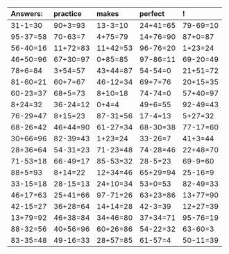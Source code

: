 | Answers: | practice | makes | perfect | ! |
| :--- | :--- | :--- | :--- | :--- |
| 31-1=30 | 90+3=93 | 13-3=10 | 24+41=65 | 79-69=10 | 
| 95-37=58 | 70-63=7 | 4+75=79 | 14+76=90 | 87+0=87 | 
| 56-40=16 | 11+72=83 | 11+42=53 | 96-76=20 | 1+23=24 | 
| 46+50=96 | 67+30=97 | 0+85=85 | 97-86=11 | 69-20=49 | 
| 78+6=84 | 3+54=57 | 43+44=87 | 54-54=0 | 21+51=72 | 
| 81-60=21 | 60+7=67 | 46-12=34 | 69+7=76 | 20+15=35 | 
| 60-23=37 | 68+5=73 | 8+10=18 | 74-74=0 | 57+40=97 | 
| 8+24=32 | 36-24=12 | 0+4=4 | 49+6=55 | 92-49=43 | 
| 76-29=47 | 8+15=23 | 87-31=56 | 17-4=13 | 5+27=32 | 
| 68-26=42 | 46+44=90 | 61-27=34 | 68-30=38 | 77-17=60 | 
| 30+66=96 | 82-39=43 | 1+23=24 | 33-26=7 | 41+3=44 | 
| 28+36=64 | 54-31=23 | 71-23=48 | 74-28=46 | 22+48=70 | 
| 71-53=18 | 66-49=17 | 85-53=32 | 28-5=23 | 69-9=60 | 
| 88+5=93 | 8+14=22 | 12+34=46 | 65+29=94 | 25-16=9 | 
| 33-15=18 | 28-15=13 | 24+10=34 | 53+0=53 | 82-49=33 | 
| 46+17=63 | 25+41=66 | 97-71=26 | 63+23=86 | 13+77=90 | 
| 42-15=27 | 36+28=64 | 14+14=28 | 42-3=39 | 12+27=39 | 
| 13+79=92 | 46+38=84 | 34+46=80 | 37+34=71 | 95-76=19 | 
| 88-32=56 | 40+56=96 | 60+26=86 | 54-22=32 | 63-60=3 | 
| 83-35=48 | 49-16=33 | 28+57=85 | 61-57=4 | 50-11=39 | 
